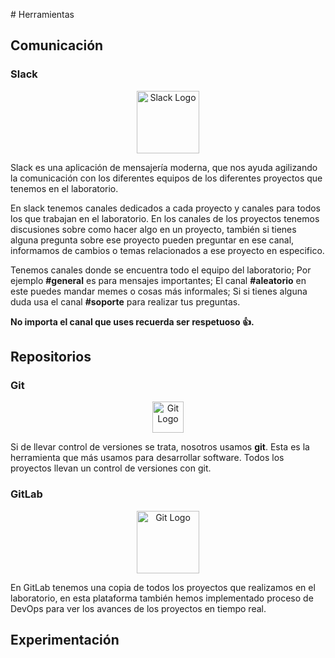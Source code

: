 # Herramientas

## Comunicación

### Slack

<p align="center">
<img src="https://cdn.brandfolder.io/5H442O3W/at/pl546j-7le8zk-838dm2/Slack_RGB.svg" alt="Slack Logo" height="100px">
</p>

Slack es una aplicación de mensajería moderna, que nos ayuda agilizando la comunicación con los diferentes equipos de los diferentes proyectos que tenemos en el laboratorio.

En slack tenemos canales dedicados a cada proyecto y canales para todos los que trabajan en el laboratorio. En los canales de los proyectos tenemos discusiones sobre como hacer algo en un proyecto, también si tienes alguna pregunta sobre ese proyecto pueden preguntar en ese canal, informamos de cambios o temas relacionados a ese proyecto en especifico.

Tenemos canales donde se encuentra todo el equipo del laboratorio; Por ejemplo **#general** es para mensajes importantes; El canal **#aleatorio** en este puedes mandar memes o cosas más informales; Si si tienes alguna duda usa el canal **#soporte** para realizar tus preguntas.

**No importa el canal que uses recuerda ser respetuoso 👍.**

<!-- <a><img src="https://cdn.brandfolder.io/5H442O3W/at/pl54cs-bd9mhs-47n26k/btn-add-to-slack.svg" alt="Slack Logo" height="150px" height="44px"></a> -->

## Repositorios

### Git

<p align="center">
<img src="https://www.git-scm.com/images/logo@2x.png" alt="Git Logo" height="50px">
</p>

Si de llevar control de versiones se trata, nosotros usamos **git**. Esta es la herramienta que más usamos para desarrollar software. Todos los proyectos llevan un control de versiones con git.

### GitLab

<p align="center">
<img src="https://about.gitlab.com/images/press/logo/png/gitlab-logo-gray-rgb.png" alt="Git Logo" height="100px">
</p>

En GitLab tenemos una copia de todos los proyectos que realizamos en el laboratorio, en esta plataforma también hemos implementado proceso de DevOps para ver los avances de los proyectos en tiempo real.

## Experimentación

